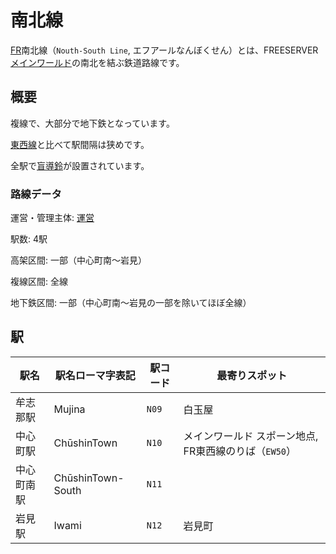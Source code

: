 # 南北線

[FR](/transports/train/FR/)南北線（`Nouth-South Line`, エフアールなんぼくせん）とは、FREESERVER [メインワールド](/world/main/)の南北を結ぶ鉄道路線です。

## 概要

複線で、大部分で地下鉄となっています。

[東西線](./EW)と比べて駅間隔は狭めです。

全駅で[盲導鈴](/transports/train/guide-bell)が設置されています。

### 路線データ

運営・管理主体: [運営](/admins/)

駅数: 4駅

高架区間: 一部（中心町南～岩見）

複線区間: 全線

地下鉄区間: 一部（中心町南～岩見の一部を除いてほぼ全線）

## 駅

|駅名|駅名ローマ字表記|駅コード|最寄りスポット|
|---|---|---|---|
|牟志那駅|Mujina|`N09`|白玉屋|
|中心町駅|ChūshinTown|`N10`|メインワールド スポーン地点, FR東西線のりば（`EW50`）|
|中心町南駅|ChūshinTown-South|`N11`||
|岩見駅|Iwami|`N12`|岩見町|
